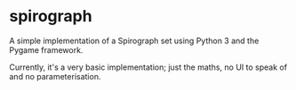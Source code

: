 # spirograph

A simple implementation of a Spirograph set using Python 3 and the Pygame framework.

Currently, it's a very basic implementation; just the maths, no UI to speak of and no parameterisation.
